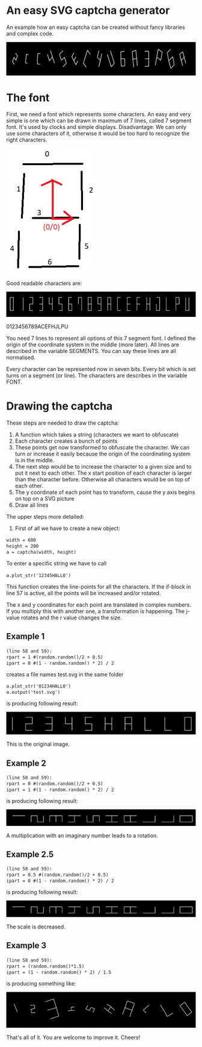 # An easy SVG captcha generator
An example how an easy captcha can be created without fancy libraries and complex code.

![text](IMG/captcha_example_1.JPG)

# The font
First, we need a font which represents some characters. An easy and very simple is one which can be drawn in maximum of 7 lines, called 7 segment font. It's used by clocks and simple displays. Disadvantage: We can only use some characters of it, otherwise it would be too hard to recognize the right characters.  

![text](IMG/7_segment_font.png)

Good readable characters are:

![text](IMG/7_segment_chatacters.JPG)

0123456789ACEFHJLPU

You need 7 lines to represent all options of this 7 segment font. I defined the origin of the coordinate system in the middle (more later). All lines are described in the variable SEGMENTS. You can say these lines are all normalised.

Every character can be represented now in seven bits. Every bit which is set turns on a segment (or line). The characters are describes in the variable FONT.


# Drawing the captcha

These steps are needed to draw the captcha:

1. A function which takes a string (characters we want to obfuscate)
2. Each character creates a bunch of points
3. These points get now transformed to obfuscate the character. We can turn or increase it easily because the origin of the coordinating system is in the middle.
4. The next step would be to increase the character to a given size and to put it next to each other. The x start position of each character is larger than the character before. Otherwise all characters would be on top of each other.
6. The y coordinate of each point has to transform, cause the y axis begins on top on a SVG picture
7. Draw all lines 


The upper steps more detailed:

1. First of all we have to create a new object:

```
width = 600
height = 200
a = captcha(width, height)
```

To enter a specific string we have to call

`a.plot_str('12345HALL0')`

This function creates the line-points for all the characters. If the if-block in line 57 is active, all the points will be increased and/or rotated.

The x and y coordinates for each point are translated in complex numbers. If you multiply this with another one, a transformation is happening. The j-value rotates and the r value changes the size.

## Example 1
```
(line 58 and 59):
rpart = 1 #(random.random()/2 + 0.5)
ipart = 0 #(1 - random.random() * 2) / 2
```
creates a file names test.svg in the same folder
```
a.plot_str('01234HALL0')
a.output('test.svg')
```
is producing following result:

![text](IMG/bsp1.JPG)

This is the original image.

## Example 2
```
(line 58 and 59):
rpart = 0 #(random.random()/2 + 0.5)
ipart = 1 #(1 - random.random() * 2) / 2
```
is producing following result:

![text](IMG/bsp2.JPG)

A multiplication with an imaginary number leads to a rotation.

## Example 2.5
```
(line 58 and 59):
rpart = 0.5 #(random.random()/2 + 0.5)
ipart = 0 #(1 - random.random() * 2) / 2
```
is producing following result:

![text](IMG/bsp2.JPG)

The scale is decreased.

## Example 3
```
(line 58 and 59):
rpart = (random.random()*1.5)
ipart = (1 - random.random() * 2) / 1.5
```
is producing something like:

![text](IMG/bsp3.JPG)


That's all of it. You are welcome to improve it. Cheers!
